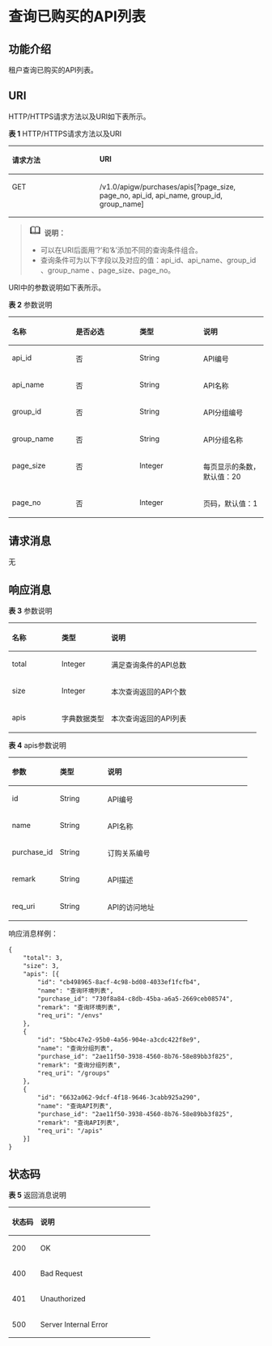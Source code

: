 # 查询已购买的API列表<a name="apig-zh-api-180713112"></a>

## 功能介绍<a name="section29753322"></a>

租户查询已购买的API列表。

## URI<a name="section66453312"></a>

HTTP/HTTPS请求方法以及URI如下表所示。

**表 1**  HTTP/HTTPS请求方法以及URI

<a name="table48425505"></a>
<table><thead align="left"><tr id="row56159133"><th class="cellrowborder" valign="top" width="34.339999999999996%" id="mcps1.2.3.1.1"><p id="p52595892"><a name="p52595892"></a><a name="p52595892"></a>请求方法</p>
</th>
<th class="cellrowborder" valign="top" width="65.66%" id="mcps1.2.3.1.2"><p id="p32408880"><a name="p32408880"></a><a name="p32408880"></a>URI</p>
</th>
</tr>
</thead>
<tbody><tr id="row7873657"><td class="cellrowborder" valign="top" width="34.339999999999996%" headers="mcps1.2.3.1.1 "><p id="p33786486"><a name="p33786486"></a><a name="p33786486"></a>GET</p>
</td>
<td class="cellrowborder" valign="top" width="65.66%" headers="mcps1.2.3.1.2 "><p id="p52350864"><a name="p52350864"></a><a name="p52350864"></a>/v1.0/apigw/purchases/apis[?page_size, page_no, api_id, api_name, group_id, group_name]</p>
</td>
</tr>
</tbody>
</table>

>![](public_sys-resources/icon-note.gif) **说明：**   
>-   可以在URI后面用‘?’和‘&’添加不同的查询条件组合。  
>-   查询条件可为以下字段以及对应的值：api\_id、api\_name、group\_id 、group\_name 、page\_size、page\_no。  

URI中的参数说明如下表所示。

**表 2**  参数说明

<a name="table30588162"></a>
<table><thead align="left"><tr id="row36555591"><th class="cellrowborder" valign="top" width="25%" id="mcps1.2.5.1.1"><p id="p8212881"><a name="p8212881"></a><a name="p8212881"></a>名称</p>
</th>
<th class="cellrowborder" valign="top" width="25%" id="mcps1.2.5.1.2"><p id="p61263644"><a name="p61263644"></a><a name="p61263644"></a>是否必选</p>
</th>
<th class="cellrowborder" valign="top" width="25%" id="mcps1.2.5.1.3"><p id="p63408144"><a name="p63408144"></a><a name="p63408144"></a>类型</p>
</th>
<th class="cellrowborder" valign="top" width="25%" id="mcps1.2.5.1.4"><p id="p35786003"><a name="p35786003"></a><a name="p35786003"></a>说明</p>
</th>
</tr>
</thead>
<tbody><tr id="row12985168"><td class="cellrowborder" valign="top" width="25%" headers="mcps1.2.5.1.1 "><p id="p45165677"><a name="p45165677"></a><a name="p45165677"></a>api_id</p>
</td>
<td class="cellrowborder" valign="top" width="25%" headers="mcps1.2.5.1.2 "><p id="p34541202"><a name="p34541202"></a><a name="p34541202"></a>否</p>
</td>
<td class="cellrowborder" valign="top" width="25%" headers="mcps1.2.5.1.3 "><p id="p46373992"><a name="p46373992"></a><a name="p46373992"></a>String</p>
</td>
<td class="cellrowborder" valign="top" width="25%" headers="mcps1.2.5.1.4 "><p id="p65305878"><a name="p65305878"></a><a name="p65305878"></a>API编号</p>
</td>
</tr>
<tr id="row50881998"><td class="cellrowborder" valign="top" width="25%" headers="mcps1.2.5.1.1 "><p id="p27801205"><a name="p27801205"></a><a name="p27801205"></a>api_name</p>
</td>
<td class="cellrowborder" valign="top" width="25%" headers="mcps1.2.5.1.2 "><p id="p37305095"><a name="p37305095"></a><a name="p37305095"></a>否</p>
</td>
<td class="cellrowborder" valign="top" width="25%" headers="mcps1.2.5.1.3 "><p id="p1813870"><a name="p1813870"></a><a name="p1813870"></a>String</p>
</td>
<td class="cellrowborder" valign="top" width="25%" headers="mcps1.2.5.1.4 "><p id="p12705810"><a name="p12705810"></a><a name="p12705810"></a>API名称</p>
</td>
</tr>
<tr id="row47243430"><td class="cellrowborder" valign="top" width="25%" headers="mcps1.2.5.1.1 "><p id="p1512623"><a name="p1512623"></a><a name="p1512623"></a>group_id</p>
</td>
<td class="cellrowborder" valign="top" width="25%" headers="mcps1.2.5.1.2 "><p id="p55413673"><a name="p55413673"></a><a name="p55413673"></a>否</p>
</td>
<td class="cellrowborder" valign="top" width="25%" headers="mcps1.2.5.1.3 "><p id="p59322556"><a name="p59322556"></a><a name="p59322556"></a>String</p>
</td>
<td class="cellrowborder" valign="top" width="25%" headers="mcps1.2.5.1.4 "><p id="p40397711"><a name="p40397711"></a><a name="p40397711"></a>API分组编号</p>
</td>
</tr>
<tr id="row28035080"><td class="cellrowborder" valign="top" width="25%" headers="mcps1.2.5.1.1 "><p id="p56248990"><a name="p56248990"></a><a name="p56248990"></a>group_name</p>
</td>
<td class="cellrowborder" valign="top" width="25%" headers="mcps1.2.5.1.2 "><p id="p59874378"><a name="p59874378"></a><a name="p59874378"></a>否</p>
</td>
<td class="cellrowborder" valign="top" width="25%" headers="mcps1.2.5.1.3 "><p id="p17986417"><a name="p17986417"></a><a name="p17986417"></a>String</p>
</td>
<td class="cellrowborder" valign="top" width="25%" headers="mcps1.2.5.1.4 "><p id="p47613693"><a name="p47613693"></a><a name="p47613693"></a>API分组名称</p>
</td>
</tr>
<tr id="row16992086"><td class="cellrowborder" valign="top" width="25%" headers="mcps1.2.5.1.1 "><p id="p34181701"><a name="p34181701"></a><a name="p34181701"></a>page_size</p>
</td>
<td class="cellrowborder" valign="top" width="25%" headers="mcps1.2.5.1.2 "><p id="p17254385"><a name="p17254385"></a><a name="p17254385"></a>否</p>
</td>
<td class="cellrowborder" valign="top" width="25%" headers="mcps1.2.5.1.3 "><p id="p55427905"><a name="p55427905"></a><a name="p55427905"></a>Integer</p>
</td>
<td class="cellrowborder" valign="top" width="25%" headers="mcps1.2.5.1.4 "><p id="p60475293"><a name="p60475293"></a><a name="p60475293"></a>每页显示的条数，默认值：20</p>
</td>
</tr>
<tr id="row7406732"><td class="cellrowborder" valign="top" width="25%" headers="mcps1.2.5.1.1 "><p id="p63074406"><a name="p63074406"></a><a name="p63074406"></a>page_no</p>
</td>
<td class="cellrowborder" valign="top" width="25%" headers="mcps1.2.5.1.2 "><p id="p8753281"><a name="p8753281"></a><a name="p8753281"></a>否</p>
</td>
<td class="cellrowborder" valign="top" width="25%" headers="mcps1.2.5.1.3 "><p id="p37927173"><a name="p37927173"></a><a name="p37927173"></a>Integer</p>
</td>
<td class="cellrowborder" valign="top" width="25%" headers="mcps1.2.5.1.4 "><p id="p52202136"><a name="p52202136"></a><a name="p52202136"></a>页码，默认值：1</p>
</td>
</tr>
</tbody>
</table>

## 请求消息<a name="section61208897"></a>

无

## 响应消息<a name="section58973653"></a>

**表 3**  参数说明

<a name="table52022692"></a>
<table><thead align="left"><tr id="row36307850"><th class="cellrowborder" valign="top" width="20%" id="mcps1.2.4.1.1"><p id="p55254728"><a name="p55254728"></a><a name="p55254728"></a>名称</p>
</th>
<th class="cellrowborder" valign="top" width="20%" id="mcps1.2.4.1.2"><p id="p46447987"><a name="p46447987"></a><a name="p46447987"></a>类型</p>
</th>
<th class="cellrowborder" valign="top" width="60%" id="mcps1.2.4.1.3"><p id="p4190578"><a name="p4190578"></a><a name="p4190578"></a>说明</p>
</th>
</tr>
</thead>
<tbody><tr id="row3892526"><td class="cellrowborder" valign="top" width="20%" headers="mcps1.2.4.1.1 "><p id="p46859150"><a name="p46859150"></a><a name="p46859150"></a>total</p>
</td>
<td class="cellrowborder" valign="top" width="20%" headers="mcps1.2.4.1.2 "><p id="p37494778"><a name="p37494778"></a><a name="p37494778"></a>Integer</p>
</td>
<td class="cellrowborder" valign="top" width="60%" headers="mcps1.2.4.1.3 "><p id="p17178203"><a name="p17178203"></a><a name="p17178203"></a>满足查询条件的API总数</p>
</td>
</tr>
<tr id="row20386107"><td class="cellrowborder" valign="top" width="20%" headers="mcps1.2.4.1.1 "><p id="p40661990"><a name="p40661990"></a><a name="p40661990"></a>size</p>
</td>
<td class="cellrowborder" valign="top" width="20%" headers="mcps1.2.4.1.2 "><p id="p5286906"><a name="p5286906"></a><a name="p5286906"></a>Integer</p>
</td>
<td class="cellrowborder" valign="top" width="60%" headers="mcps1.2.4.1.3 "><p id="p25586205"><a name="p25586205"></a><a name="p25586205"></a>本次查询返回的API个数</p>
</td>
</tr>
<tr id="row28949261"><td class="cellrowborder" valign="top" width="20%" headers="mcps1.2.4.1.1 "><p id="p63188813"><a name="p63188813"></a><a name="p63188813"></a>apis</p>
</td>
<td class="cellrowborder" valign="top" width="20%" headers="mcps1.2.4.1.2 "><p id="p18020209"><a name="p18020209"></a><a name="p18020209"></a>字典数据类型</p>
</td>
<td class="cellrowborder" valign="top" width="60%" headers="mcps1.2.4.1.3 "><p id="p50350818"><a name="p50350818"></a><a name="p50350818"></a>本次查询返回的API列表</p>
</td>
</tr>
</tbody>
</table>

**表 4**  apis参数说明

<a name="table50504178"></a>
<table><thead align="left"><tr id="row21047105"><th class="cellrowborder" valign="top" width="20%" id="mcps1.2.4.1.1"><p id="p27093960"><a name="p27093960"></a><a name="p27093960"></a>参数</p>
</th>
<th class="cellrowborder" valign="top" width="20%" id="mcps1.2.4.1.2"><p id="p47127180"><a name="p47127180"></a><a name="p47127180"></a>类型</p>
</th>
<th class="cellrowborder" valign="top" width="60%" id="mcps1.2.4.1.3"><p id="p59205236"><a name="p59205236"></a><a name="p59205236"></a>说明</p>
</th>
</tr>
</thead>
<tbody><tr id="row30894825"><td class="cellrowborder" valign="top" width="20%" headers="mcps1.2.4.1.1 "><p id="p19452882"><a name="p19452882"></a><a name="p19452882"></a>id</p>
</td>
<td class="cellrowborder" valign="top" width="20%" headers="mcps1.2.4.1.2 "><p id="p32179608"><a name="p32179608"></a><a name="p32179608"></a>String</p>
</td>
<td class="cellrowborder" valign="top" width="60%" headers="mcps1.2.4.1.3 "><p id="p56411426"><a name="p56411426"></a><a name="p56411426"></a>API编号</p>
</td>
</tr>
<tr id="row37940788"><td class="cellrowborder" valign="top" width="20%" headers="mcps1.2.4.1.1 "><p id="p53304992"><a name="p53304992"></a><a name="p53304992"></a>name</p>
</td>
<td class="cellrowborder" valign="top" width="20%" headers="mcps1.2.4.1.2 "><p id="p22737092"><a name="p22737092"></a><a name="p22737092"></a>String</p>
</td>
<td class="cellrowborder" valign="top" width="60%" headers="mcps1.2.4.1.3 "><p id="p29765193"><a name="p29765193"></a><a name="p29765193"></a>API名称</p>
</td>
</tr>
<tr id="row14028463"><td class="cellrowborder" valign="top" width="20%" headers="mcps1.2.4.1.1 "><p id="p62563701"><a name="p62563701"></a><a name="p62563701"></a>purchase_id</p>
</td>
<td class="cellrowborder" valign="top" width="20%" headers="mcps1.2.4.1.2 "><p id="p34495057"><a name="p34495057"></a><a name="p34495057"></a>String</p>
</td>
<td class="cellrowborder" valign="top" width="60%" headers="mcps1.2.4.1.3 "><p id="p42636200"><a name="p42636200"></a><a name="p42636200"></a>订购关系编号</p>
</td>
</tr>
<tr id="row48181486"><td class="cellrowborder" valign="top" width="20%" headers="mcps1.2.4.1.1 "><p id="p10386316"><a name="p10386316"></a><a name="p10386316"></a>remark</p>
</td>
<td class="cellrowborder" valign="top" width="20%" headers="mcps1.2.4.1.2 "><p id="p35985242"><a name="p35985242"></a><a name="p35985242"></a>String</p>
</td>
<td class="cellrowborder" valign="top" width="60%" headers="mcps1.2.4.1.3 "><p id="p29123456"><a name="p29123456"></a><a name="p29123456"></a>API描述</p>
</td>
</tr>
<tr id="row60784516"><td class="cellrowborder" valign="top" width="20%" headers="mcps1.2.4.1.1 "><p id="p24598754"><a name="p24598754"></a><a name="p24598754"></a>req_uri</p>
</td>
<td class="cellrowborder" valign="top" width="20%" headers="mcps1.2.4.1.2 "><p id="p46342061"><a name="p46342061"></a><a name="p46342061"></a>String</p>
</td>
<td class="cellrowborder" valign="top" width="60%" headers="mcps1.2.4.1.3 "><p id="p62719436"><a name="p62719436"></a><a name="p62719436"></a>API的访问地址</p>
</td>
</tr>
</tbody>
</table>

响应消息样例：

```
{
	"total": 3,
	"size": 3,
	"apis": [{
		"id": "cb498965-8acf-4c98-bd08-4033ef1fcfb4",
		"name": "查询环境列表",
		"purchase_id": "730f8a84-c8db-45ba-a6a5-2669ceb08574",
		"remark": "查询环境列表",
		"req_uri": "/envs"
	},
	{
		"id": "5bbc47e2-95b0-4a56-904e-a3cdc422f8e9",
		"name": "查询分组列表",
		"purchase_id": "2ae11f50-3938-4560-8b76-58e89bb3f825",
		"remark": "查询分组列表",
		"req_uri": "/groups"
	},
	{
		"id": "6632a062-9dcf-4f18-9646-3cabb925a290",
		"name": "查询API列表",
		"purchase_id": "2ae11f50-3938-4560-8b76-58e89bb3f825",
		"remark": "查询API列表",
		"req_uri": "/apis"
	}]
}
```

## 状态码<a name="section14009168"></a>

**表 5**  返回消息说明

<a name="table41687570"></a>
<table><thead align="left"><tr id="row56205210"><th class="cellrowborder" valign="top" width="20%" id="mcps1.2.3.1.1"><p id="p56328139"><a name="p56328139"></a><a name="p56328139"></a>状态码</p>
</th>
<th class="cellrowborder" valign="top" width="80%" id="mcps1.2.3.1.2"><p id="p66285442"><a name="p66285442"></a><a name="p66285442"></a>说明</p>
</th>
</tr>
</thead>
<tbody><tr id="row411684"><td class="cellrowborder" valign="top" width="20%" headers="mcps1.2.3.1.1 "><p id="p33346459"><a name="p33346459"></a><a name="p33346459"></a>200</p>
</td>
<td class="cellrowborder" valign="top" width="80%" headers="mcps1.2.3.1.2 "><p id="p16708687"><a name="p16708687"></a><a name="p16708687"></a>OK</p>
</td>
</tr>
<tr id="row16160459"><td class="cellrowborder" valign="top" width="20%" headers="mcps1.2.3.1.1 "><p id="p33928804"><a name="p33928804"></a><a name="p33928804"></a>400</p>
</td>
<td class="cellrowborder" valign="top" width="80%" headers="mcps1.2.3.1.2 "><p id="p63878638"><a name="p63878638"></a><a name="p63878638"></a>Bad Request</p>
</td>
</tr>
<tr id="row38036837"><td class="cellrowborder" valign="top" width="20%" headers="mcps1.2.3.1.1 "><p id="p61084955"><a name="p61084955"></a><a name="p61084955"></a>401</p>
</td>
<td class="cellrowborder" valign="top" width="80%" headers="mcps1.2.3.1.2 "><p id="p48934293"><a name="p48934293"></a><a name="p48934293"></a>Unauthorized</p>
</td>
</tr>
<tr id="row37755455"><td class="cellrowborder" valign="top" width="20%" headers="mcps1.2.3.1.1 "><p id="p38293019"><a name="p38293019"></a><a name="p38293019"></a>500</p>
</td>
<td class="cellrowborder" valign="top" width="80%" headers="mcps1.2.3.1.2 "><p id="p6744143"><a name="p6744143"></a><a name="p6744143"></a>Server Internal Error</p>
</td>
</tr>
</tbody>
</table>

